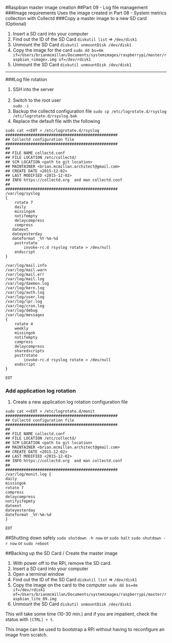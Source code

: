 #Raspbian master image creation
##Part 09 - Log file management
###Image requirements
Uses the image created in Part 08 - System metrics collection with Collectd 
###Copy a master image to a new SD card (Optional)
1. Insert a SD card into your computer
1. Find out the ID of the SD Card
	`diskutil list` => `/dev/disk1`
1. Unmount the SD Card
	`diskutil unmountDisk /dev/disk1`
1. Copy the image for the card
	`sudo dd bs=4m if=/Users/brianmcmillan/Documents/systemimages/raspberrypi/master/raspbian_<image>.img of=/dev/rdisk1`
1. Unmount the SD Card
`diskutil unmountDisk /dev/disk1`

---

###Log file rotation
1. SSH into the server  
`
1. Switch to the root user  
`sudo -i`
1. Backup the collectd configuration file
`sudo cp /etc/logrotate.d/rsyslog /etc/logrotate.d/rsyslog.bak`
1. Replace the default file with the following

```
sudo cat <<EOT > /etc/logrotate.d/rsyslog
#################################################
## Collectd configuration file
#################################################
##
## FILE NAME collectd.conf
## FILE LOCATION /etc/collectd/
## SCM LOCATION <path to git location>
## MAINTAINER <brian.mcmillan.architect@gmail.com>
## CREATE DATE <2015-12-02>
## LAST MODIFIED <2015-12-02>
## INFO https://collectd.org  and man collectd.conf
##
#################################################
/var/log/syslog
{
	rotate 7
	daily
	missingok
	notifempty
	delaycompress
	compress
   dateext
   dateyesterday
   dateformat _%Y-%m-%d
	postrotate
		invoke-rc.d rsyslog rotate > /dev/null
	endscript
}

/var/log/mail.info
/var/log/mail.warn
/var/log/mail.err
/var/log/mail.log
/var/log/daemon.log
/var/log/kern.log
/var/log/auth.log
/var/log/user.log
/var/log/lpr.log
/var/log/cron.log
/var/log/debug
/var/log/messages
{
	rotate 4
	weekly
	missingok
	notifempty
	compress
	delaycompress
	sharedscripts
	postrotate
		invoke-rc.d rsyslog rotate > /dev/null
	endscript
}

EOT

```


### Add application log rotation

1. Create a new application log rotation configuration file

```
sudo cat <<EOT > /etc/logrotate.d/monit
#################################################
## Collectd configuration file
#################################################
##
## FILE NAME collectd.conf
## FILE LOCATION /etc/collectd/
## SCM LOCATION <path to git location>
## MAINTAINER <brian.mcmillan.architect@gmail.com>
## CREATE DATE <2015-12-02>
## LAST MODIFIED <2015-12-02>
## INFO https://collectd.org  and man collectd.conf
##
#################################################
/var/log/monit.log {
daily
missingok
rotate 7
compress
delaycompress
notifyifepmty
dateext
dateyesterday
dateformat _%Y-%m-%d
}

EOT

```


##Shutting down safely
`sudo shutdown -h now` or `sudo halt`
`sudo shutdown -r now` or `sudo reboot`

##Backing up the SD Card / Create the master image 
1. With power off to the RPi, remove the SD card.
1. Insert a SD card into your computer
1. Open a terminal window
1. Find out the ID of the SD Card
`diskutil list` => `/dev/disk1`
1. Copy the image on the card to the computer
`sudo dd bs=4m if=/dev/rdisk1 of=/Users/brianmcmillan/Documents/systemimages/raspberrypi/master/raspbian_lite_09.img`
1. Unmount the SD Card
`diskutil unmountDisk /dev/disk1`

This will take some time (10-30 min.) and if you are impatient, check the status with `[CTRL] + t`.

This image can be used to bootstrap a RPi without having to reconfigure an image from scratch.